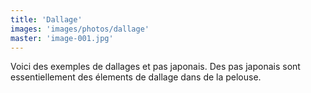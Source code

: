 ```yaml
---
title: 'Dallage'
images: 'images/photos/dallage'
master: 'image-001.jpg'
---
```


Voici des exemples de dallages et pas japonais.
Des pas japonais sont essentiellement des élements de dallage dans de la pelouse.
